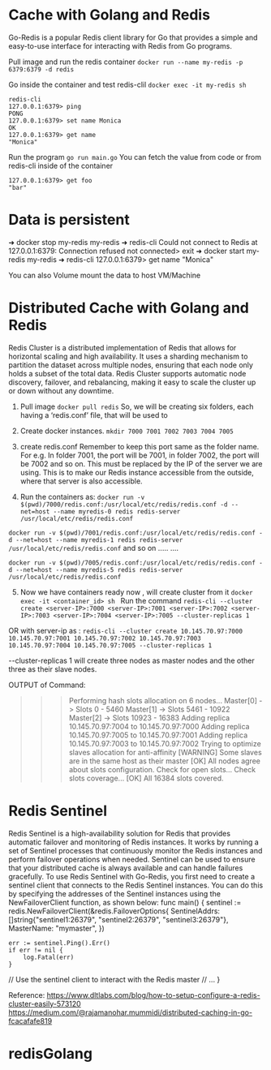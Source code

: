 # Cache with Golang and Redis
Go-Redis is a popular Redis client library for Go that provides a simple and easy-to-use interface for interacting with Redis from Go programs.

Pull image and run the redis container
```docker run --name my-redis -p 6379:6379 -d redis```

Go inside the container and test redis-clil
```docker exec -it my-redis sh```
```
redis-cli
127.0.0.1:6379> ping
PONG
127.0.0.1:6379> set name Monica
OK
127.0.0.1:6379> get name
"Monica"
```
Run the program
```go run main.go```
You can fetch the value from code or from redis-cli inside of the container
```redis-cli
127.0.0.1:6379> get foo
"bar"
```

# Data is persistent
➜ docker stop my-redis
my-redis
➜ redis-cli
Could not connect to Redis at 127.0.0.1:6379: Connection refused
not connected> exit
➜ docker start my-redis
my-redis
➜ redis-cli
127.0.0.1:6379> get name
"Monica"

You can also Volume mount the data to host VM/Machine

# Distributed Cache with Golang and Redis

Redis Cluster is a distributed implementation of Redis that allows for horizontal scaling and high availability. It uses a sharding mechanism to partition the dataset across multiple nodes, ensuring that each node only holds a subset of the total data. Redis Cluster supports automatic node discovery, failover, and rebalancing, making it easy to scale the cluster up or down without any downtime.

1. Pull image
```docker pull redis```
So, we will be creating six folders, each having a ‘redis.conf’ file, that will be used to 

2. Create docker instances.
```mkdir 7000 7001 7002 7003 7004 7005```

3. create redis.conf
Remember to keep this port same as the folder name. For e.g. In folder 7001, the port will be 7001, in folder 7002, the port will be 7002 and so on.
This <server-IP> must be replaced by the IP of the server we are using. This is to make our Redis instance accessible from the outside, where that server is also accessible.

4. Run the containers as:
```docker run -v $(pwd)/7000/redis.conf:/usr/local/etc/redis/redis.conf -d --net=host --name myredis-0 redis redis-server /usr/local/etc/redis/redis.conf```

```docker run -v $(pwd)/7001/redis.conf:/usr/local/etc/redis/redis.conf -d --net=host --name myredis-1 redis redis-server /usr/local/etc/redis/redis.conf```
and so on .....
....

```docker run -v $(pwd)/7005/redis.conf:/usr/local/etc/redis/redis.conf -d --net=host --name myredis-5 redis redis-server /usr/local/etc/redis/redis.conf```

5. Now we have containers ready now , will create cluster from it
```docker exec -it <container_id> sh ```
Run the command
```redis-cli --cluster create <server-IP>:7000 <server-IP>:7001 <server-IP>:7002 <server-IP>:7003 <server-IP>:7004 <server-IP>:7005 --cluster-replicas 1```

OR with server-ip as :
```redis-cli --cluster create 10.145.70.97:7000 10.145.70.97:7001 10.145.70.97:7002 10.145.70.97:7003 10.145.70.97:7004 10.145.70.97:7005 --cluster-replicas 1```

--cluster-replicas 1 will create three nodes as master nodes and the other three as their slave nodes.

OUTPUT of Command:
>>> Performing hash slots allocation on 6 nodes...
Master[0] -> Slots 0 - 5460
Master[1] -> Slots 5461 - 10922
Master[2] -> Slots 10923 - 16383
Adding replica 10.145.70.97:7004 to 10.145.70.97:7000
Adding replica 10.145.70.97:7005 to 10.145.70.97:7001
Adding replica 10.145.70.97:7003 to 10.145.70.97:7002
>>> Trying to optimize slaves allocation for anti-affinity
[WARNING] Some slaves are in the same host as their master
[OK] All nodes agree about slots configuration.
>>> Check for open slots...
>>> Check slots coverage...
[OK] All 16384 slots covered.



# Redis Sentinel 

Redis Sentinel is a high-availability solution for Redis that provides automatic failover and monitoring of Redis instances. It works by running a set of Sentinel processes that continuously monitor the Redis instances and perform failover operations when needed. Sentinel can be used to ensure that your distributed cache is always available and can handle failures gracefully.
To use Redis Sentinel with Go-Redis, you first need to create a sentinel client that connects to the Redis Sentinel instances. You can do this by specifying the addresses of the Sentinel instances using the NewFailoverClient function, as shown below:
func main() {
    sentinel := redis.NewFailoverClient(&redis.FailoverOptions{
        SentinelAddrs: []string{"sentinel1:26379", "sentinel2:26379", "sentinel3:26379"},
        MasterName:    "mymaster",
    })

    err := sentinel.Ping().Err()
    if err != nil {
        log.Fatal(err)
    }
// Use the sentinel client to interact with the Redis master
// ...
}

Reference:
https://www.dltlabs.com/blog/how-to-setup-configure-a-redis-cluster-easily-573120
https://medium.com/@rajamanohar.mummidi/distributed-caching-in-go-fcacafafe819
# redisGolang
